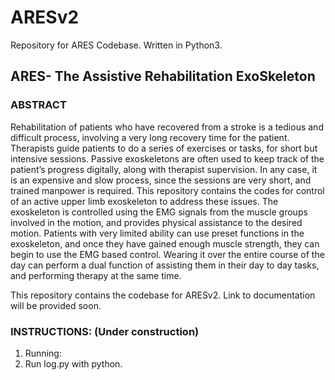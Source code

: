 # ARESv2
Repository for ARES Codebase. Written in Python3.

## ARES- The Assistive Rehabilitation ExoSkeleton

### ABSTRACT

Rehabilitation of patients who have recovered from a stroke is a tedious and difficult process, involving a very long recovery time for the patient. Therapists guide patients to do a series of exercises or tasks, for short but intensive sessions. Passive exoskeletons are often used to keep track of the patient’s progress digitally, along with therapist supervision. In any case, it is an expensive and slow process, since the sessions are very short, and trained manpower is required. This repository contains the codes for control of an active upper limb exoskeleton to address these issues. The exoskeleton is controlled using the EMG signals from the muscle groups involved in the motion, and provides physical assistance to the desired motion. Patients with very limited ability can use preset functions in the exoskeleton, and once they have gained enough muscle strength, they can begin to use the EMG based control. Wearing it over the entire course of the day can perform a dual function of assisting them in their day to day tasks, and performing therapy at the same time.

This repository contains the codebase for ARESv2. Link to documentation will be provided soon. 

### INSTRUCTIONS: (Under construction)

1) Running:
  1) Run log.py with python. 
